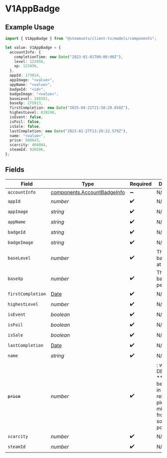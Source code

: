 # V1AppBadge

## Example Usage

```typescript
import { V1AppBadge } from "@steamsets/client-ts/models/components";

let value: V1AppBadge = {
  accountInfo: {
    completionTime: new Date("2023-01-01T00:00:00Z"),
    level: 123456,
    xp: 123456,
  },
  appId: 173014,
  appImage: "<value>",
  appName: "<value>",
  badgeId: "<id>",
  badgeImage: "<value>",
  baseLevel: 248581,
  baseXp: 275913,
  firstCompletion: new Date("2025-04-21T21:58:20.850Z"),
  highestLevel: 838248,
  isEvent: false,
  isFoil: false,
  isSale: false,
  lastCompletion: new Date("2023-02-27T13:20:22.579Z"),
  name: "<value>",
  price: 568643,
  scarcity: 404084,
  steamId: 926596,
};
```

## Fields

| Field                                                                                                                   | Type                                                                                                                    | Required                                                                                                                | Description                                                                                                             |
| ----------------------------------------------------------------------------------------------------------------------- | ----------------------------------------------------------------------------------------------------------------------- | ----------------------------------------------------------------------------------------------------------------------- | ----------------------------------------------------------------------------------------------------------------------- |
| `accountInfo`                                                                                                           | [components.AccountBadgeInfo](../../models/components/accountbadgeinfo.md)                                              | :heavy_minus_sign:                                                                                                      | N/A                                                                                                                     |
| `appId`                                                                                                                 | *number*                                                                                                                | :heavy_check_mark:                                                                                                      | N/A                                                                                                                     |
| `appImage`                                                                                                              | *string*                                                                                                                | :heavy_check_mark:                                                                                                      | N/A                                                                                                                     |
| `appName`                                                                                                               | *string*                                                                                                                | :heavy_check_mark:                                                                                                      | N/A                                                                                                                     |
| `badgeId`                                                                                                               | *string*                                                                                                                | :heavy_check_mark:                                                                                                      | N/A                                                                                                                     |
| `badgeImage`                                                                                                            | *string*                                                                                                                | :heavy_check_mark:                                                                                                      | N/A                                                                                                                     |
| `baseLevel`                                                                                                             | *number*                                                                                                                | :heavy_check_mark:                                                                                                      | The level this badge starts at                                                                                          |
| `baseXp`                                                                                                                | *number*                                                                                                                | :heavy_check_mark:                                                                                                      | The XP the badge gives per level                                                                                        |
| `firstCompletion`                                                                                                       | [Date](https://developer.mozilla.org/en-US/docs/Web/JavaScript/Reference/Global_Objects/Date)                           | :heavy_check_mark:                                                                                                      | N/A                                                                                                                     |
| `highestLevel`                                                                                                          | *number*                                                                                                                | :heavy_check_mark:                                                                                                      | N/A                                                                                                                     |
| `isEvent`                                                                                                               | *boolean*                                                                                                               | :heavy_check_mark:                                                                                                      | N/A                                                                                                                     |
| `isFoil`                                                                                                                | *boolean*                                                                                                               | :heavy_check_mark:                                                                                                      | N/A                                                                                                                     |
| `isSale`                                                                                                                | *boolean*                                                                                                               | :heavy_check_mark:                                                                                                      | N/A                                                                                                                     |
| `lastCompletion`                                                                                                        | [Date](https://developer.mozilla.org/en-US/docs/Web/JavaScript/Reference/Global_Objects/Date)                           | :heavy_check_mark:                                                                                                      | N/A                                                                                                                     |
| `name`                                                                                                                  | *string*                                                                                                                | :heavy_check_mark:                                                                                                      | N/A                                                                                                                     |
| ~~`price`~~                                                                                                             | *number*                                                                                                                | :heavy_check_mark:                                                                                                      | : warning: ** DEPRECATED **: This will be removed in a future release, please migrate away from it as soon as possible. |
| `scarcity`                                                                                                              | *number*                                                                                                                | :heavy_check_mark:                                                                                                      | N/A                                                                                                                     |
| `steamId`                                                                                                               | *number*                                                                                                                | :heavy_check_mark:                                                                                                      | N/A                                                                                                                     |